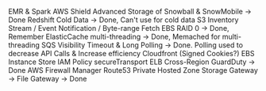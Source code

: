 EMR & Spark
AWS Shield Advanced
Storage of Snowball & SnowMobile -> Done
Redshift Cold Data -> Done, Can't use for cold data
S3 Inventory Stream / Event Notification / Byte-range Fetch
EBS RAID 0 -> Done, Remember
ElasticCache multi-threading -> Done, Memached for multi-threading
SQS Visibility Timeout & Long Polling -> Done. Polling used to decrease API Calls & Increase efficiency
Cloudfront (Signed Cookies?)
EBS Instance Store
IAM Policy secureTransport 
ELB Cross-Region 
GuardDuty -> Done
AWS Firewall Manager
Route53 Private Hosted Zone
Storage Gateway -> File Gateway -> Done